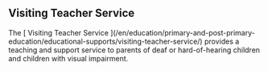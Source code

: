 ##  Visiting Teacher Service

The [ Visiting Teacher Service ](/en/education/primary-and-post-primary-
education/educational-supports/visiting-teacher-service/) provides a teaching
and support service to parents of deaf or hard-of-hearing children and
children with visual impairment.
